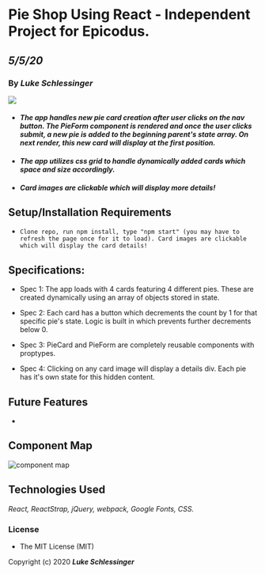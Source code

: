 # Pie Shop Using React - Independent Project for Epicodus. 

## _5/5/20_
### By _**Luke Schlessinger**_

<img src='./test1.gif'>

* #### _The app handles new pie card creation after user clicks on the nav button. The PieForm component is rendered and once the user clicks submit, a new pie is added to the beginning parent's state array. On next render, this new card will display at the first position._

* #### _The app utilizes css grid to handle dynamically added cards which space and size accordingly._

* #### _Card images are clickable which will display more details!_





## Setup/Installation Requirements
* `Clone repo, run npm install, type "npm start" (you may have to refresh the page once for it to load). Card images are clickable which will display the card details!`

## Specifications:
  * Spec 1: The app loads with 4 cards featuring 4 different pies. These are created dynamically using an array of objects stored in state.

  * Spec 2: Each card has a button which decrements the count by 1 for that specific pie's state. Logic is built in which prevents further decrements below 0.
    
  * Spec 3: PieCard and PieForm are completely reusable components with proptypes. 

  * Spec 4: Clicking on any card image will display a details div. Each pie has it's own state for this hidden content.

     
## Future Features
* 

## Component Map

![component map](PieShop-component-diagram)

## Technologies Used

_React, ReactStrap, jQuery, webpack, Google Fonts, CSS._

### License

* The MIT License (MIT) 

Copyright (c) 2020 **_Luke Schlessinger_**
